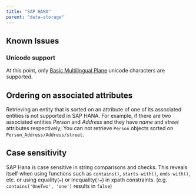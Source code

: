 ```yaml
---
title: "SAP HANA"
parent: "data-storage"
---
```


## Known Issues

### Unicode support
At this point, only [Basic Multilingual Plane](https://en.wikipedia.org/wiki/Plane_(Unicode)#Basic_Multilingual_Plane) unicode characters are supported.

## Ordering on associated attributes
Retrieving an entity that is sorted on an attribute of one of its associated entities is not supported in SAP HANA. For example, if there are two associated entities *Person* and *Address* and they have *name* and *street* attributes respectively; You can not retrieve `Person` objects sorted on `Person_Address/Address/street`. 

## Case sensitivity
SAP Hana is case sensitive in string comparisons and checks. This reveals itself when using functions such as `contains()`, `starts-with()`, `ends-with()`, etc. or using equality(`=`) or inequality(`!=`) in xpath constraints. (e.g. `contains('OneTwo', 'one')` results in `false`)